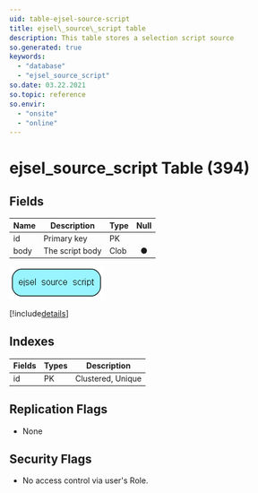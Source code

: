 ```yaml
---
uid: table-ejsel-source-script
title: ejsel\_source\_script table
description: This table stores a selection script source
so.generated: true
keywords:
  - "database"
  - "ejsel_source_script"
so.date: 03.22.2021
so.topic: reference
so.envir:
  - "onsite"
  - "online"
---
```


# ejsel\_source\_script Table (394)

## Fields

| Name | Description | Type | Null |
|------|-------------|------|:----:|
|id|Primary key|PK| |
|body|The script body|Clob|&#x25CF;|


![ejsel_source_script table relationship diagram](./media/ejsel_source_script.png)

[!include[details](./includes/ejsel-source-script.md)]

## Indexes

| Fields | Types | Description |
|--------|-------|-------------|
|id |PK |Clustered, Unique |

## Replication Flags

* None

## Security Flags

* No access control via user's Role.

